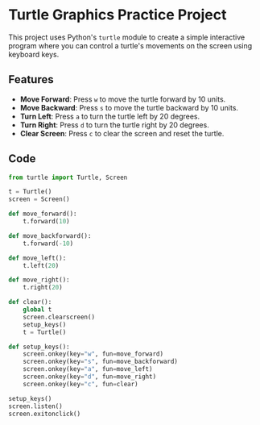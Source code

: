 # Turtle Graphics Practice Project

This project uses Python's `turtle` module to create a simple interactive program where you can control a turtle's movements on the screen using keyboard keys.

## Features

- **Move Forward**: Press `w` to move the turtle forward by 10 units.
- **Move Backward**: Press `s` to move the turtle backward by 10 units.
- **Turn Left**: Press `a` to turn the turtle left by 20 degrees.
- **Turn Right**: Press `d` to turn the turtle right by 20 degrees.
- **Clear Screen**: Press `c` to clear the screen and reset the turtle.

## Code

```python
from turtle import Turtle, Screen

t = Turtle()
screen = Screen()

def move_forward():
    t.forward(10)

def move_backforward():
    t.forward(-10)

def move_left():
    t.left(20)

def move_right():
    t.right(20)

def clear():
    global t
    screen.clearscreen()
    setup_keys()
    t = Turtle()

def setup_keys():
    screen.onkey(key="w", fun=move_forward)
    screen.onkey(key="s", fun=move_backforward)
    screen.onkey(key="a", fun=move_left)
    screen.onkey(key="d", fun=move_right)
    screen.onkey(key="c", fun=clear)

setup_keys()
screen.listen()
screen.exitonclick()

